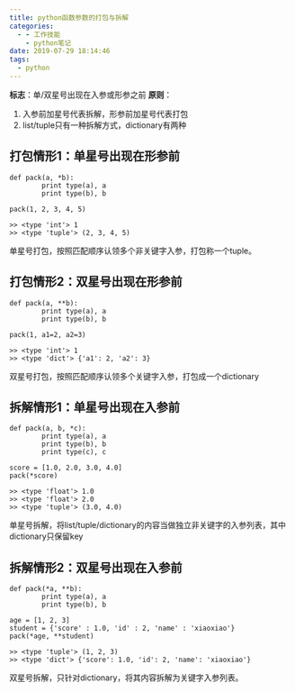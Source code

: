 ```yaml
---
title: python函数参数的打包与拆解
categories:
  - - 工作技能
    - python笔记
date: 2019-07-29 18:14:46
tags:
  - python
---
```

**标志**：单/双星号出现在入参或形参之前
**原则**：
1. 入参前加星号代表拆解，形参前加星号代表打包
2. list/tuple只有一种拆解方式，dictionary有两种

## 打包情形1：单星号出现在形参前
```
def pack(a, *b):
        print type(a), a
        print type(b), b
	
pack(1, 2, 3, 4, 5)

>> <type 'int'> 1
>> <type 'tuple'> (2, 3, 4, 5)
```
单星号打包，按照匹配顺序认领多个非关键字入参，打包称一个tuple。

## 打包情形2：双星号出现在形参前
```
def pack(a, **b):
        print type(a), a
        print type(b), b
 
pack(1, a1=2, a2=3)

>> <type 'int'> 1
>> <type 'dict'> {'a1': 2, 'a2': 3}
```
双星号打包，按照匹配顺序认领多个关键字入参，打包成一个dictionary

## 拆解情形1：单星号出现在入参前
```
def pack(a, b, *c):
        print type(a), a
        print type(b), b
        print type(c), c
 
score = [1.0, 2.0, 3.0, 4.0]
pack(*score)

>> <type 'float'> 1.0
>> <type 'float'> 2.0
>> <type 'tuple'> (3.0, 4.0)
```
单星号拆解，将list/tuple/dictionary的内容当做独立非关键字的入参列表，其中dictionary只保留key

## 拆解情形2：双星号出现在入参前
```
def pack(*a, **b):
        print type(a), a
        print type(b), b
 
age = [1, 2, 3]
student = {'score' : 1.0, 'id' : 2, 'name' : 'xiaoxiao'}
pack(*age, **student)

>> <type 'tuple'> (1, 2, 3)
>> <type 'dict'> {'score': 1.0, 'id': 2, 'name': 'xiaoxiao'}
```
双星号拆解，只针对dictionary，将其内容拆解为关键字入参列表。
